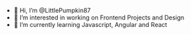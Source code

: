 - 👋 Hi, I’m @LittlePumpkin87
- 👀 I’m interested in working on Frontend Projects and Design
- 🌱 I’m currently learning Javascript, Angular and React

<!---
LittlePumpkin87/LittlePumpkin87 is a ✨ special ✨ repository because its `README.md` (this file) appears on your GitHub profile.
You can click the Preview link to take a look at your changes.
--->
